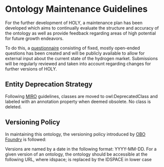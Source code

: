 # Ontology Maintenance Guidelines

For the further development of HOLY, a maintenance plan has been developed which aims to continually evaluate the structure and accuracy of the ontology as well as provide feedback regarding areas of high potential for future growth endeavors. 

To do this, a [questionnaire](https://docs.google.com/forms/d/e/1FAIpQLSdN_JHk7BZ8_kjKnyAEIAPdALV5_qNRH9tDI_bt88si3CkQGQ/viewform?usp=sf_link) consisting of fixed, mostly open-ended questions has been created and will be publicly available to allow for external input about the current state of the hydrogen market. Submissions will be regularly reviewed and taken into account regarding changes for further versions of HOLY.

## Entity Deprecation Strategy

Following [MIRO](https://github.com/owlcs/miro/blob/master/miro.md) guidelines, classes are moved to owl:DeprecatedClass and labeled with an annotation property when deemed obsolete. No class is deleted.

## Versioning Policy 

In maintaining this ontology, the versioning policy introduced by [OBO Foundry](https://obofoundry.org/id-policy.html) is followed:

Versions are named by a date in the following format: YYYY-MM-DD. For a given version of an ontology, the ontology should be accessible at the following URL, where idspace; is replaced by the IDSPACE in lower case

